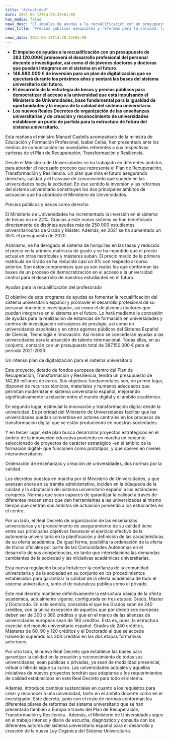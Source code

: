```yaml
---
title: "Actualidad"   
date: 2021-05-12T14:20:22+01:00
has_media: false
news_desc: "El impulso de ayudas a la recualificación con un presupuesto de 383.120.000€ promoverá el desarrollo profesional del personal docente e investigador, así como el de jóvenes doctores y doctoras que puedan integrarse en el sistema en el futuro. 146.880.000 € de inversión para un plan de digitalización que se ejecutará durante los próximos años y sentará las bases del sistema universitario del futuro. El desarrollo de la estrategia de becas y precios públicos para democratizar el acceso a la universidad que está impulsando el Ministerio de Universidades, base fundamental para la igualdad de oportunidades y la mejora de la calidad del sistema universitario. Los nuevos Reales Decretos de organización de las enseñanzas universitarias y de creación y reconocimiento de universidades establecen un punto de partida para la estructura de futuro del sistema universitario."
news_title: "Precios públicos asequibles y reformas para la calidad: la apuesta del Ministerio de Universidades en el Plan de Recuperación, Transformación y Resiliencia"

news_date: 2021-05-12T14:20:22+01:00
---
```

<ul>
<li><b>El impulso de ayudas a la recualificaci&oacute;n con un presupuesto de 383.120.000&euro; promover&aacute; el desarrollo profesional del personal docente e investigador, as&iacute; como el de j&oacute;venes doctores y doctoras que puedan integrarse en el sistema en el futuro.</b></li>
<li><b>146.880.000 &euro; de inversi&oacute;n para un plan de digitalizaci&oacute;n que se ejecutar&aacute; durante los pr&oacute;ximos a&ntilde;os y sentar&aacute; las bases del sistema universitario del futuro.</b></li>
<li><b>El desarrollo de la estrategia de becas y precios p&uacute;blicos para democratizar el acceso a la universidad que est&aacute; impulsando el Ministerio de Universidades, base fundamental para la igualdad de oportunidades y la mejora de la calidad del sistema universitario.</b></li>
<li><b>Los nuevos Reales Decretos de organizaci&oacute;n de las ense&ntilde;anzas universitarias y de creaci&oacute;n y reconocimiento de universidades establecen un punto de partida para la estructura de futuro del sistema universitario.</b></li>
</ul>
<p>Esta ma&ntilde;ana el ministro Manuel Castells acompa&ntilde;ado de la ministra de Educaci&oacute;n y Formaci&oacute;n Profesional, Isabel Cel&aacute;a, han presentado ante los medios de comunicaci&oacute;n las novedades referentes a sus respectivas carteras de el Plan de Recuperaci&oacute;n, Transformaci&oacute;n y Resiliencia.</p>
<p>Desde el Ministerio de Universidades se ha trabajado en diferentes &aacute;mbitos para abordar el necesario proceso que representa el Plan de Recuperaci&oacute;n, Transformaci&oacute;n y Resiliencia. Un plan que mira el futuro asegurando derechos, calidad y el trasvase de conocimiento que sucede en las universidades hacia la sociedad. En ese sentido la inversi&oacute;n y las reformas del sistema universitario constituyen los dos principales &aacute;mbitos de actuaci&oacute;n que ha abordado el Ministerio de Universidades.</p>
<p>Precios p&uacute;blicos y becas como derecho</p>
<p>El Ministerio de Universidades ha incrementado la inversi&oacute;n en el sistema de becas en un 22%. Gracias a este nuevo sistema se han beneficiado directamente de distintas ayudas m&aacute;s de 250 000 estudiantes universitarios/as de Grado y M&aacute;ster. Adem&aacute;s, en 2021 se ha aumentado un 35% el presupuesto de 2020.</p>
<p>Asimismo, se ha derogado el sistema de horquillas en las tasas y reducido el precio en la primera matr&iacute;cula de grado y se ha impedido que el precio actual en otras matr&iacute;culas y m&aacute;steres suban. El precio medio de la primera matr&iacute;cula de Grado se ha reducido casi un 8% con respecto al curso anterior. Son estos compromisos que ya son reales los que conforman las bases de un proceso de democratizaci&oacute;n en el acceso a la universidad central para el desarrollo de nuestros estudiantes en el futuro.</p>
<p>Ayudas para la recualificaci&oacute;n del profesorado</p>
<p>El objetivo de este programa de ayudas es fomentar la recualificaci&oacute;n del sistema universitario espa&ntilde;ol y promover el desarrollo profesional de su personal docente e investigador, as&iacute; como el de j&oacute;venes doctores que puedan integrarse en el sistema en el futuro. Lo har&aacute; mediante la concesi&oacute;n de ayudas para la realizaci&oacute;n de estancias de formaci&oacute;n en universidades y centros de investigaci&oacute;n extranjeros de prestigio, as&iacute; como en universidades espa&ntilde;olas y en otros agentes p&uacute;blicos del Sistema Espa&ntilde;ol de Ciencia, Tecnolog&iacute;a e Innovaci&oacute;n. As&iacute; mismo se conceder&aacute;n ayudas a las universidades para la atracci&oacute;n de talento internacional. Todas ellas, en su conjunto, contar&aacute;n con un presupuesto total de 387.150.000 &euro; para el per&iacute;odo 2021-2023.</p>
<p>Un intenso plan de digitalizaci&oacute;n para el sistema universitario</p>
<p>Este proyecto, dotado de fondos europeos dentro del Plan de Recuperaci&oacute;n, Transformaci&oacute;n y Resiliencia, tendr&aacute; un presupuesto de 142,85 millones de euros. Sus objetivos fundamentales son, en primer lugar, disponer de recursos t&eacute;cnicos, materiales y humanos adecuados que permitan modernizar el sistema universitario espa&ntilde;ol, mejorando significativamente la relaci&oacute;n entre el mundo digital y el &aacute;mbito acad&eacute;mico.</p>
<p>En segundo lugar, estimular la innovaci&oacute;n y transformaci&oacute;n digital desde la universidad. Es prioridad del Ministerio de Universidades facilitar que las universidades puedan convertirse en actores centrales en los procesos de transformaci&oacute;n digital que se est&aacute;n produciendo en nuestras sociedades.</p>
<p>Y en tercer lugar, este plan busca desarrollar proyectos estrat&eacute;gicos en el &aacute;mbito de la innovaci&oacute;n educativa poniendo en marcha un conjunto seleccionado de proyectos de car&aacute;cter estrat&eacute;gico -en el &aacute;mbito de la formaci&oacute;n digital- que funcionen como prototipos, y que operen en niveles interuniversitarios.</p>
<p>Ordenaci&oacute;n de ense&ntilde;anzas y creaci&oacute;n de universidades, dos normas por la calidad.</p>
<p>Los decretos puestos en marcha por el Ministerio de Universidades, y que avanzan ahora en su tr&aacute;mite administrativo, inciden en la b&uacute;squeda de la calidad y la adaptaci&oacute;n del sistema universitario espa&ntilde;ol a los est&aacute;ndares europeos. Normas que sean capaces de garantizar la calidad a trav&eacute;s de diferentes mecanismos que den herramientas a las universidades al mismo tiempo que centran sus &aacute;mbitos de actuaci&oacute;n poniendo a los estudiantes en el centro.</p>
<p>Por un lado, el Real Decreto de organizaci&oacute;n de las ense&ntilde;anzas universitarias y el procedimiento de aseguramiento de su calidad tiene entre sus principales objetivos favorecer el ejercicio efectivo de la autonom&iacute;a universitaria en la planificaci&oacute;n y definici&oacute;n de las caracter&iacute;sticas de su oferta acad&eacute;mica. De igual forma, posibilita la ordenaci&oacute;n de la oferta de t&iacute;tulos oficiales por parte de las Comunidades Aut&oacute;nomas en el desarrollo de sus competencias, en tanto que interrelaciona las demandas cambiantes de la sociedad y las iniciativas acad&eacute;micas universitarias.</p>
<p>Esta nueva regulaci&oacute;n busca fortalecer la confianza de la comunidad universitaria y de la sociedad en su conjunto en los procedimientos establecidos para garantizar la calidad de la oferta acad&eacute;mica de todo el sistema universitario, tanto el de naturaleza p&uacute;blica como el privado.</p>
<p>Este real decreto mantiene definitivamente la estructura b&aacute;sica de la oferta acad&eacute;mica, actualmente vigente, configurada en tres etapas: Grado, M&aacute;ster y Doctorado. En este sentido, consolida el que los Grados sean de 240 cr&eacute;ditos, con la &uacute;nica excepci&oacute;n de aquellos que por directrices europeas deben ser de 300 o 360 cr&eacute;ditos y que en el marco de las alianzas de universidades europeas sean de 180 cr&eacute;ditos. Esta es, pues, la estructura esencial del modelo universitario espa&ntilde;ol: Grados de 240 cr&eacute;ditos, M&aacute;steres de 60, 90 y 120 cr&eacute;ditos y el Doctorado al que se accede habiendo superado los 300 cr&eacute;ditos en las dos etapas formativas anteriores.</p>
<p>Por otro lado, el nuevo Real Decreto que establece las bases para garantizar la calidad en la creaci&oacute;n y reconocimiento de todas sus universidades, sean p&uacute;blicas o privadas, ya sean de modalidad presencial, virtual o h&iacute;brida sigue su curso. Las universidades actuales y aquellas iniciativas de nuevos proyectos tendr&aacute;n que adaptarse a los requerimientos de calidad establecidos en este Real Decreto para todo el sistema.</p>
<p>Adem&aacute;s, introduce cambios sustanciales en cuanto a los requisitos para crear y reconocer a una universidad, tanto en el &aacute;mbito docente como en el investigador. Este decreto, junto con el resto de normas conforman los diferentes pilares de reformas del sistema universitario que se han presentado tambi&eacute;n a Europa a trav&eacute;s del Plan de Recuperaci&oacute;n, Transformaci&oacute;n y Resiliencia.&nbsp;&nbsp;Adem&aacute;s, el Ministerio de Universidades sigue en el trabajo intenso y diario de escucha, diagn&oacute;stico y consulta con los diferentes actores del sistema universitario espa&ntilde;ol para el desarrollo y creaci&oacute;n de la nueva Ley Org&aacute;nica del Sistema Universitario.</p>